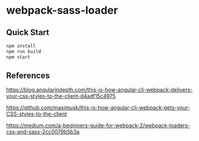 # webpack-sass-loader

Quick Start
--------------------------------------------------------------------------------
```bash
npm install
npm run build
npm start
```

References
--------------------------------------------------------------------------------
https://blog.angularindepth.com/this-is-how-angular-cli-webpack-delivers-your-css-styles-to-the-client-d4adf15c4975

https://github.com/maximusk/this-is-how-angular-cli-webpack-gets-your-CSS-styles-to-the-client

https://medium.com/a-beginners-guide-for-webpack-2/webpack-loaders-css-and-sass-2cc0079b5b3a
